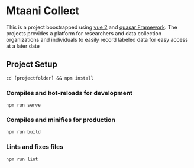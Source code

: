 # Mtaani Collect

This is a project boostrapped using [vue 2]('https://vuejs.org') and [quasar Framework]('https://quasar.com'). The projects provides a platform for researchers and data collection organizations and individuals to easily record labeled data for easy access at a later date 

## Project Setup
```
cd [projectfolder] && npm install
```

### Compiles and hot-reloads for development
```
npm run serve
```

### Compiles and minifies for production
```
npm run build
```

### Lints and fixes files
```
npm run lint
```
